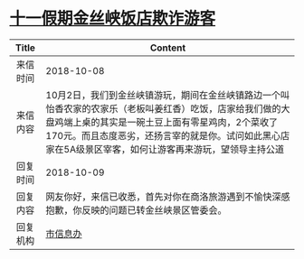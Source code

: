 # <a href="http://www.shangluo.gov.cn/zmhd/ldxxxx.jsp?urltype=leadermail.LeaderMailContentUrl&wbtreeid=1112&leadermailid=4949">十一假期金丝峡饭店欺诈游客</a>
| Title |                                                                 Content                                                                  |
|:-----:|------------------------------------------------------------------------------------------------------------------------------------------|
| 来信时间  | 2018-10-08                                                                                                                               |
| 来信内容  | 10月2日，我们到金丝峡镇游玩，期间在金丝峡镇路边一个叫怡香农家的农家乐（老板叫姜红香）吃饭，店家给我们做的大盘鸡端上桌的其实是一碗土豆上面有零星鸡肉，2个菜收了170元。而且态度恶劣，还扬言宰的就是你。试问如此黑心店家在5A级景区宰客，如何让游客再来游玩，望领导主持公道 |
| 回复时间  | 2018-10-09                                                                                                                               |
| 回复内容  | 网友你好，来信已收悉，首先对你在商洛旅游遇到不愉快深感抱歉，你反映的问题已转金丝峡景区管委会。                                                                                          |
| 回复机构  | <a href="../../categories/agencies/市信息办.md">市信息办</a>                                                                                       |